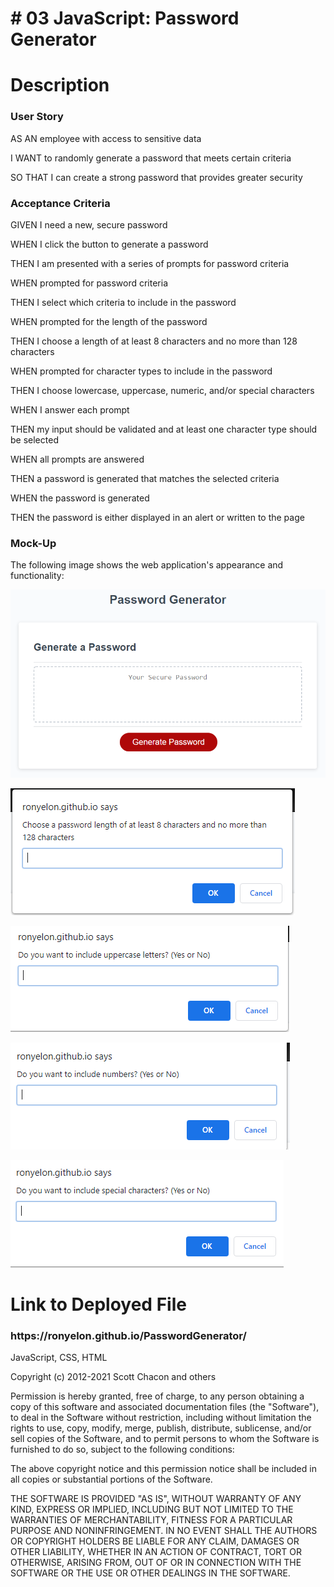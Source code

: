 <h1># 03 JavaScript: Password Generator</h1>

<h1>Description</h3>
<p> </p>

<h3>User Story</h3>
<p>AS AN employee with access to sensitive data</p>
<p>I WANT to randomly generate a password that meets certain criteria</p>
<p>SO THAT I can create a strong password that provides greater security</p>
<p></p>
<h3>Acceptance Criteria</h3>
<p>GIVEN I need a new, secure password</p>
<p>WHEN I click the button to generate a password</p>
<p>THEN I am presented with a series of prompts for password criteria</p>
<p>WHEN prompted for password criteria</p>
<p>THEN I select which criteria to include in the password</p>
<p>WHEN prompted for the length of the password</p>
<p>THEN I choose a length of at least 8 characters and no more than 128 characters</p>
<p>WHEN prompted for character types to include in the password</p>
<p>THEN I choose lowercase, uppercase, numeric, and/or special characters</p>
<p>WHEN I answer each prompt</p>
<p>THEN my input should be validated and at least one character type should be selected</p>
<p>WHEN all prompts are answered</p>
<p>THEN a password is generated that matches the selected criteria</p>
<p>WHEN the password is generated</p>
<p>THEN the password is either displayed in an alert or written to the page</p>

<h3>Mock-Up</h3>
<p>The following image shows the web application's appearance and functionality:</p>

<p>
    <img src="https://github.com/ronyelon/PasswordGenerator/blob/main/Assets/PasswordGenerator-MockUp.png" />
</p>    
<p>
    <img src="https://github.com/ronyelon/PasswordGenerator/blob/main/Assets/Alert1.PNG" />
</p> 
<p>
    <img src="https://github.com/ronyelon/PasswordGenerator/blob/main/Assets/Alert2.PNG" />
</p> 
<p>
    <img src="https://github.com/ronyelon/PasswordGenerator/blob/main/Assets/Alert3.PNG" />
</p> 
<p>
    <img src="https://github.com/ronyelon/PasswordGenerator/blob/main/Assets/Alert4.PNG" />
</p> 


<h1> Link to Deployed File</h1>
<h3>https://ronyelon.github.io/PasswordGenerator/</h3>

<p>JavaScript, CSS, HTML</p>



Copyright (c) 2012-2021 Scott Chacon and others

Permission is hereby granted, free of charge, to any person obtaining
a copy of this software and associated documentation files (the
"Software"), to deal in the Software without restriction, including
without limitation the rights to use, copy, modify, merge, publish,
distribute, sublicense, and/or sell copies of the Software, and to
permit persons to whom the Software is furnished to do so, subject to
the following conditions:

The above copyright notice and this permission notice shall be
included in all copies or substantial portions of the Software.

THE SOFTWARE IS PROVIDED "AS IS", WITHOUT WARRANTY OF ANY KIND,
EXPRESS OR IMPLIED, INCLUDING BUT NOT LIMITED TO THE WARRANTIES OF
MERCHANTABILITY, FITNESS FOR A PARTICULAR PURPOSE AND
NONINFRINGEMENT. IN NO EVENT SHALL THE AUTHORS OR COPYRIGHT HOLDERS BE
LIABLE FOR ANY CLAIM, DAMAGES OR OTHER LIABILITY, WHETHER IN AN ACTION
OF CONTRACT, TORT OR OTHERWISE, ARISING FROM, OUT OF OR IN CONNECTION
WITH THE SOFTWARE OR THE USE OR OTHER DEALINGS IN THE SOFTWARE.